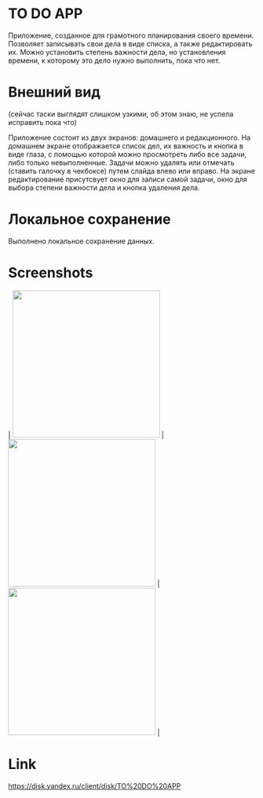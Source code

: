 # TO DO APP

Приложение, созданное для грамотного планирования своего времени. Позволяет записывать свои дела в виде списка, а также редактировать их. Можно установить степень важности дела, но установления времени, к которому это дело нужно выполнить, пока что нет. 

# Внешний вид
 
(сейчас таски выглядят слишком узкими,  об этом знаю, не успела исправить пока что)

Приложение состоит из двух экранов: домашнего и редакционного. На домашнем экране отображается список дел, их важность и кнопка в виде глаза, с помощью которой можно просмотреть либо все задачи, либо только невыполненные. Задачи можно удалять или отмечать (ставить галочку в чекбоксе) путем слайда влево или вправо. На экране редактирование присутсвует окно для записи самой задачи, окно для выбора степени важности дела и кнопка удаления дела. 

# Локальное сохранение

Выполнено локальное сохранение данных.

# Screenshots

| <image src = "screenshots/1.png" width="300" /> | <image src = "screenshots/2.png" width="300" /> | <image src = "screenshots/3.png" width="300" /> |

# Link
https://disk.yandex.ru/client/disk/TO%20DO%20APP